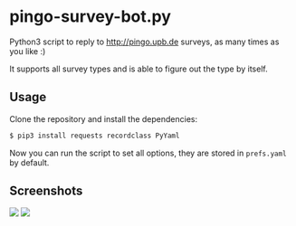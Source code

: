 # pingo-survey-bot.py

Python3 script to reply to http://pingo.upb.de surveys, as many times as you like :)

It supports all survey types and is able to figure out the type by itself.

## Usage

Clone the repository and install the dependencies:

```bash
$ pip3 install requests recordclass PyYaml
```

Now you can run the script to set all options, they are stored in `prefs.yaml` by default.

## Screenshots

![](https://github.com/Gira-X/pingo-survey-bot.py/raw/master/screenshots/1.png)
![](https://github.com/Gira-X/pingo-survey-bot.py/raw/master/screenshots/2.png)
